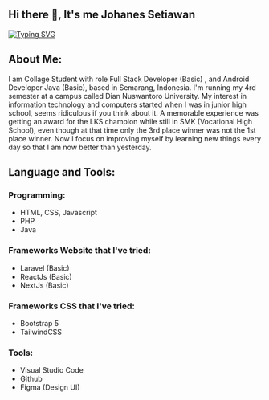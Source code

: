 ## Hi there 👋, It's me Johanes Setiawan

[![Typing SVG](https://readme-typing-svg.demolab.com?font=Fira+Code&pause=1000&width=435&lines=Front+End+Developer;Android+Developer+(Java))](https://git.io/typing-svg)

## About Me:
I am Collage Student with role Full Stack Developer (Basic) , and Android Developer Java (Basic), based in Semarang, Indonesia. I'm running my 4rd semester at a campus called Dian Nuswantoro University. My interest in information technology and computers started when I was in junior high school, seems ridiculous if you think about it. A memorable experience was getting an award for the LKS champion while still in SMK (Vocational High School), even though at that time only the 3rd place winner was not the 1st place winner. Now I focus on improving myself by learning new things every day so that I am now better than yesterday.

## Language and Tools:
### Programming: 
- HTML, CSS, Javascript
- PHP
- Java

### Frameworks Website that I've tried:
- Laravel (Basic)
- ReactJs (Basic)
- NextJs (Basic)

### Frameworks CSS that I've tried:
- Bootstrap 5
- TailwindCSS

### Tools:
- Visual Studio Code
- Github
- Figma (Design UI)
